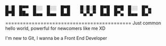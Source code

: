 
█░█ █▀▀ █░░ █░░ █▀█   █░█░█ █▀█ █▀█ █░░ █▀▄
█▀█ ██▄ █▄▄ █▄▄ █▄█   ▀▄▀▄▀ █▄█ █▀▄ █▄▄ █▄▀

===========================================
Just common hello world, powerful for newcomers like me XD

I'm new to Git, I wanna be a Front End Developer
